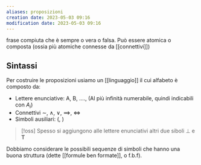 ```yaml
---
aliases: proposizioni
creation date: 2023-05-03 09:16
modification date: 2023-05-03 09:16
---
```


frase compiuta che è sempre o vera o falsa. Può essere atomica o composta (ossia più atomiche connesse da [[connettivi]])

## Sintassi
Per costruire le proposizioni usiamo un [[linguaggio]] il cui alfabeto è composto da:
- Lettere enunciative: A, B, ...., (Al più infinità numerabile, quindi indicabili con $A_{i}$)
- Connettivi $\sim$, $\land$, $\lor$, $\implies$, $\iff$
- Simboli ausiliari: (, )

>[!oss]
>Spesso si aggiungono alle lettere enunciativi altri due siboli $\perp$ e **T**

Dobbiamo considerare le possibili sequenze di simboli che hanno una buona struttura (dette [[formule ben formate]], o f.b.f). 

